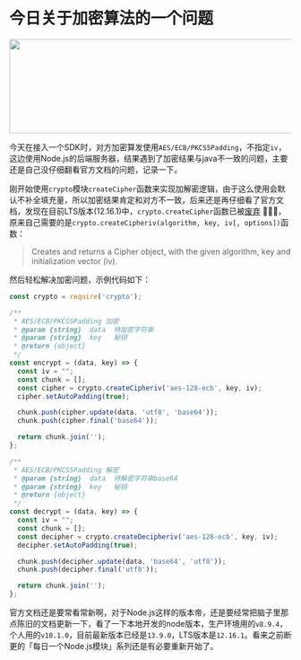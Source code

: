 # 今日关于加密算法的一个问题

<div align=center><img width=568 height=168 src="https://jiangbao-1258001083.cos.ap-shanghai.myqcloud.com/encrypted-file-recovery.png" /></div>

今天在接入一个SDK时，对方加密算发使用`AES/ECB/PKCS5Padding`，不指定`iv`，这边使用Node.js的后端服务器，结果遇到了加密结果与java不一致的问题，主要还是自己没仔细翻看官方文档的问题，记录一下。

刚开始使用`crypto`模块`createCipher`函数来实现加解密逻辑，由于这么使用会默认不补全填充量，所以加密结果肯定和对方不一致，后来还是再仔细看了官方文档，发现在目前LTS版本(12.16.1)中，`crypto.createCipher`函数已被[废弃](https://nodejs.org/dist/latest-v12.x/docs/api/crypto.html#crypto_crypto_createcipher_algorithm_password_options) 🤯🤯🤯，
原来自己需要的是`crypto.createCipheriv(algorithm, key, iv[, options])`函数：
> Creates and returns a Cipher object, with the given algorithm, key and initialization vector (iv).

然后轻松解决加密问题，示例代码如下：
```js
const crypto = require('crypto');

/**
 * AES/ECB/PKCS5Padding 加密
 * @param {string}  data  待加密字符串
 * @param {string}  key   秘钥
 * @return {object}
 */
const encrypt = (data, key) => {
  const iv = "";
  const chunk = [];
  const cipher = crypto.createCipheriv('aes-128-ecb', key, iv);
  cipher.setAutoPadding(true);

  chunk.push(cipher.update(data, 'utf8', 'base64'));
  chunk.push(cipher.final('base64'));

  return chunk.join('');
};

/**
 * AES/ECB/PKCS5Padding 解密
 * @param {string}  data  待解密字符串base64
 * @param {string}  key   秘钥
 * @return {object}
 */
const decrypt = (data, key) => {
  const iv = "";
  const chunk = [];
  const decipher = crypto.createDecipheriv('aes-128-ecb', key, iv);
  decipher.setAutoPadding(true);

  chunk.push(decipher.update(data, 'base64', 'utf8'));
  chunk.push(decipher.final('utf8'));

  return chunk.join('');
};
```
官方文档还是要常看常新啊，对于Node.js这样的版本帝，还是要经常把脑子里那点陈旧的文档更新一下，看了一下本地开发的node版本，生产环境用的`v8.9.4`，个人用的`v10.1.0`，目前最新版本已经是`13.9.0`，LTS版本是`12.16.1`。看来之前断更的「每日一个Node.js模块」系列还是有必要重新开始了。


